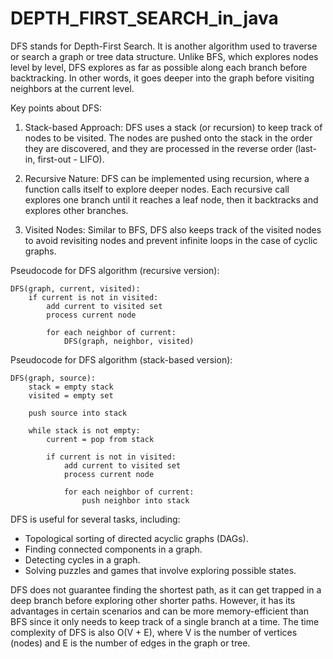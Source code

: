 # DEPTH_FIRST_SEARCH_in_java
DFS stands for Depth-First Search. It is another algorithm used to traverse or search a graph or tree data structure. Unlike BFS, which explores nodes level by level, DFS explores as far as possible along each branch before backtracking. In other words, it goes deeper into the graph before visiting neighbors at the current level.

Key points about DFS:

1. Stack-based Approach: DFS uses a stack (or recursion) to keep track of nodes to be visited. The nodes are pushed onto the stack in the order they are discovered, and they are processed in the reverse order (last-in, first-out - LIFO).

2. Recursive Nature: DFS can be implemented using recursion, where a function calls itself to explore deeper nodes. Each recursive call explores one branch until it reaches a leaf node, then it backtracks and explores other branches.

3. Visited Nodes: Similar to BFS, DFS also keeps track of the visited nodes to avoid revisiting nodes and prevent infinite loops in the case of cyclic graphs.

Pseudocode for DFS algorithm (recursive version):

```
DFS(graph, current, visited):
    if current is not in visited:
        add current to visited set
        process current node

        for each neighbor of current:
            DFS(graph, neighbor, visited)
```

Pseudocode for DFS algorithm (stack-based version):

```
DFS(graph, source):
    stack = empty stack
    visited = empty set

    push source into stack

    while stack is not empty:
        current = pop from stack

        if current is not in visited:
            add current to visited set
            process current node

            for each neighbor of current:
                push neighbor into stack
```

DFS is useful for several tasks, including:
- Topological sorting of directed acyclic graphs (DAGs).
- Finding connected components in a graph.
- Detecting cycles in a graph.
- Solving puzzles and games that involve exploring possible states.

DFS does not guarantee finding the shortest path, as it can get trapped in a deep branch before exploring other shorter paths. However, it has its advantages in certain scenarios and can be more memory-efficient than BFS since it only needs to keep track of a single branch at a time. The time complexity of DFS is also O(V + E), where V is the number of vertices (nodes) and E is the number of edges in the graph or tree.
